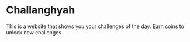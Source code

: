 # Challanghyah
This is a website that shows you your challenges of the day. Earn coins to unlock new challenges
